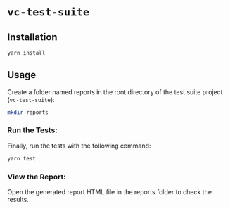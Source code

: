 # `vc-test-suite`

## Installation

```bash
yarn install
```

## Usage

Create a folder named reports in the root directory of the test suite project (`vc-test-suite`):

```bash
mkdir reports
```

### Run the Tests:

Finally, run the tests with the following command:

```bash
yarn test
```

### View the Report:

Open the generated report HTML file in the reports folder to check the results.
